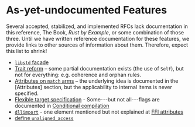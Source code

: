 # As-yet-undocumented Features

Several accepted, stabilized, and implemented RFCs lack documentation in this
reference, The Book, _Rust by Example_, or some combination of those three.
Until we have written reference documentation for these features, we provide
links to other sources of information about them. Therefore, expect this list
to shrink!

- [`libstd` facade]
- [Trait reform] – some partial documentation exists (the use of `Self`), but
  not for everything: e.g. coherence and orphan rules.
- [Attributes on `match` arms] – the underlying idea is documented in the
  [Attributes] section, but the applicability to internal items is never
  specified.
- [Flexible target specification] - Some---but not all---flags are documented
  in [Conditional compilation]
- [`dllimport`] - one element mentioned but not explained at [FFI attributes]
- [define `unaligned_access`]

[`libstd` facade]: https://github.com/rust-lang/rfcs/pull/40
[Trait reform]: https://github.com/rust-lang/rfcs/pull/48
[Attributes on `match` arms]: https://github.com/rust-lang/rfcs/pull/49
[Flexible target specification]: https://github.com/rust-lang/rfcs/pull/131
[Conditional compilation]: attributes.html#conditional-compilation
[`dllimport`]: https://github.com/rust-lang/rfcs/pull/1717
[FFI attributes]: attributes.html#ffi-attributes
[define `unaligned_access`]: https://github.com/rust-lang/rfcs/pull/1725
